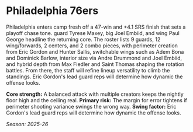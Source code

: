 # Philadelphia 76ers

Philadelphia enters camp fresh off a 47-win and +4.1 SRS finish that sets a playoff chase tone. guard Tyrese Maxey, big Joel Embiid, and wing Paul George headline the returning core.
The roster lists 9 guards, 12 wing/forwards, 2 centers, and 2 combo pieces, with perimeter creation from Eric Gordon and Hunter Sallis, switchable wings such as Adem Bona and Dominick Barlow, interior size via Andre Drummond and Joel Embiid, and hybrid depth from Max Fiedler and Saint Thomas shaping the rotation battles.
From there, the staff will refine lineup versatility to climb the standings. Eric Gordon's lead guard reps will determine how dynamic the offense looks.

**Core strength:** A balanced attack with multiple creators keeps the nightly floor high and the ceiling real.
**Primary risk:** The margin for error tightens if perimeter shooting variance swings the wrong way.
**Swing factor:** Eric Gordon's lead guard reps will determine how dynamic the offense looks.

_Season: 2025-26_
